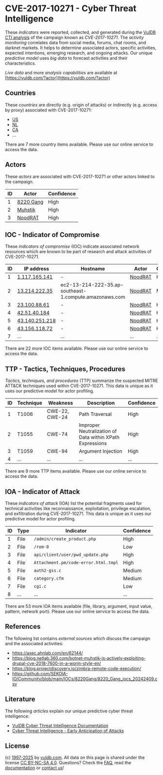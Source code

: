 # CVE-2017-10271 - Cyber Threat Intelligence

These _indicators_ were reported, collected, and generated during the [VulDB CTI analysis](https://vuldb.com/?kb.cti) of the campaign known as _CVE-2017-10271_. The _activity monitoring_ correlates data from social media, forums, chat rooms, and darknet markets. It helps to determine associated actors, specific activities, expected intentions, emerging research, and ongoing attacks. Our unique _predictive model_ uses _big data_ to forecast activities and their characteristics.

_Live data_ and more _analysis capabilities_ are available at [https://vuldb.com/?actor](https://vuldb.com/?actor)

## Countries

These _countries_ are directly (e.g. origin of attacks) or indirectly (e.g. access by proxy) associated with CVE-2017-10271:

* [US](https://vuldb.com/?country.us)
* [NL](https://vuldb.com/?country.nl)
* [CA](https://vuldb.com/?country.ca)
* ...

There are 7 more country items available. Please use our online service to access the data.

## Actors

These _actors_ are associated with CVE-2017-10271 or other actors linked to the campaign.

ID | Actor | Confidence
-- | ----- | ----------
1 | [8220 Gang](https://vuldb.com/?actor.8220_gang) | High
2 | [Muhstik](https://vuldb.com/?actor.muhstik) | High
3 | [NoodRAT](https://vuldb.com/?actor.noodrat) | High

## IOC - Indicator of Compromise

These _indicators of compromise_ (IOC) indicate associated network resources which are known to be part of research and attack activities of CVE-2017-10271.

ID | IP address | Hostname | Actor | Confidence
-- | ---------- | -------- | ----- | ----------
1 | [1.117.165.141](https://vuldb.com/?ip.1.117.165.141) | - | [NoodRAT](https://vuldb.com/?actor.noodrat) | High
2 | [13.214.222.35](https://vuldb.com/?ip.13.214.222.35) | ec2-13-214-222-35.ap-southeast-1.compute.amazonaws.com | [NoodRAT](https://vuldb.com/?actor.noodrat) | Medium
3 | [23.100.88.61](https://vuldb.com/?ip.23.100.88.61) | - | [NoodRAT](https://vuldb.com/?actor.noodrat) | High
4 | [42.51.40.184](https://vuldb.com/?ip.42.51.40.184) | - | [NoodRAT](https://vuldb.com/?actor.noodrat) | High
5 | [43.140.251.218](https://vuldb.com/?ip.43.140.251.218) | - | [NoodRAT](https://vuldb.com/?actor.noodrat) | High
6 | [43.156.118.72](https://vuldb.com/?ip.43.156.118.72) | - | [NoodRAT](https://vuldb.com/?actor.noodrat) | High
7 | ... | ... | ... | ...

There are 22 more IOC items available. Please use our online service to access the data.

## TTP - Tactics, Techniques, Procedures

_Tactics, techniques, and procedures_ (TTP) summarize the suspected MITRE ATT&CK techniques used within CVE-2017-10271. This data is unique as it uses our predictive model for actor profiling.

ID | Technique | Weakness | Description | Confidence
-- | --------- | -------- | ----------- | ----------
1 | T1006 | CWE-22, CWE-24 | Path Traversal | High
2 | T1055 | CWE-74 | Improper Neutralization of Data within XPath Expressions | High
3 | T1059 | CWE-94 | Argument Injection | High
4 | ... | ... | ... | ...

There are 9 more TTP items available. Please use our online service to access the data.

## IOA - Indicator of Attack

These _indicators of attack_ (IOA) list the potential fragments used for technical activities like reconnaissance, exploitation, privilege escalation, and exfiltration during CVE-2017-10271. This data is unique as it uses our predictive model for actor profiling.

ID | Type | Indicator | Confidence
-- | ---- | --------- | ----------
1 | File | `/admin/create_product.php` | High
2 | File | `/rom-0` | Low
3 | File | `api/client/user/pwd_update.php` | High
4 | File | `Attachment.pm/code-error.html.tmpl` | High
5 | File | `auth2-gss.c` | Medium
6 | File | `category.cfm` | Medium
7 | File | `cgi.c` | Low
8 | ... | ... | ...

There are 53 more IOA items available (file, library, argument, input value, pattern, network port). Please use our online service to access the data.

## References

The following list contains _external sources_ which discuss the campaign and the associated activities:

* https://asec.ahnlab.com/en/62144/
* https://blog.netlab.360.com/botnet-muhstik-is-actively-exploiting-drupal-cve-2018-7600-in-a-worm-style-en/
* https://blog.projectdiscovery.io/zimbra-remote-code-execution/
* https://github.com/SEKOIA-IO/Community/blob/main/IOCs/8220Gang/8220_Gang_iocs_20242409.csv

## Literature

The following _articles_ explain our unique predictive cyber threat intelligence:

* [VulDB Cyber Threat Intelligence Documentation](https://vuldb.com/?kb.cti)
* [Cyber Threat Intelligence - Early Anticipation of Attacks](https://www.scip.ch/en/?labs.20201022)

## License

(c) [1997-2025](https://vuldb.com/?kb.changelog) by [vuldb.com](https://vuldb.com/?kb.about). All data on this page is shared under the license [CC BY-NC-SA 4.0](https://creativecommons.org/licenses/by-nc-sa/4.0/). Questions? Check the [FAQ](https://vuldb.com/?kb.faq), read the [documentation](https://vuldb.com/?kb) or [contact us](https://vuldb.com/?contact)!
